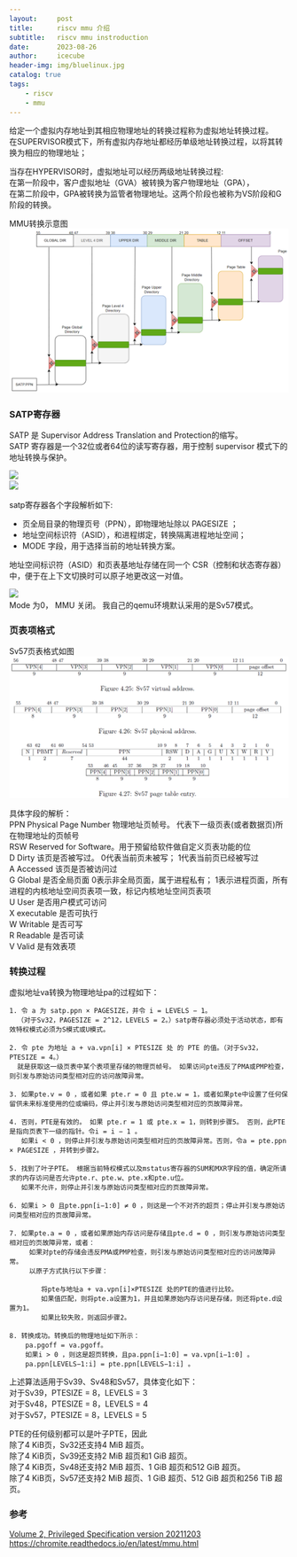 ```yaml
---
layout:     post
title:      riscv mmu 介绍
subtitle:   riscv mmu instroduction
date:       2023-08-26
author:     icecube
header-img: img/bluelinux.jpg
catalog: true
tags:
    - riscv
    - mmu
---
```


给定一个虚拟内存地址到其相应物理地址的转换过程称为虚拟地址转换过程。  
在SUPERVISOR模式下，所有虚拟内存地址都经历单级地址转换过程，以将其转换为相应的物理地址；  

当存在HYPERVISOR时，虚拟地址可以经历两级地址转换过程:  
在第一阶段中，客户虚拟地址（GVA）被转换为客户物理地址（GPA），  
在第二阶段中，GPA被转换为监管者物理地址。这两个阶段也被称为VS阶段和G阶段的转换。

MMU转换示意图  
![](https://raw.githubusercontent.com/l3b2w1/l3b2w1.github.io/master/img/2023-08-26-riscv-mmu-sv57.PNG)  


### SATP寄存器
SATP 是 Supervisor Address Translation and Protection的缩写。  
SATP 寄存器是一个32位或者64位的读写寄存器，用于控制 supervisor 模式下的地址转换与保护。  

![](https://raw.githubusercontent.com/l3b2w1/l3b2w1.github.io/master/img/2023-08-26-riscv-satp32.PNG)   
![](https://raw.githubusercontent.com/l3b2w1/l3b2w1.github.io/master/img/2023-08-26-riscv-satp64.PNG)  


satp寄存器各个字段解析如下:
* 页全局目录的物理页号（PPN），即物理地址除以 PAGESIZE ；  
* 地址空间标识符（ASID），和进程绑定，转换隔离进程地址空间；
* MODE 字段，用于选择当前的地址转换方案。

地址空间标识符（ASID）和页表基地址存储在同一个 CSR（控制和状态寄存器）中，便于在上下文切换时可以原子地更改这一对值。

![](https://raw.githubusercontent.com/l3b2w1/l3b2w1.github.io/master/img/2023-08-26-riscv-satp-mode.PNG)  
Mode 为0， MMU 关闭。 我自己的qemu环境默认采用的是Sv57模式。

### 页表项格式
Sv57页表格式如图  
![](https://raw.githubusercontent.com/l3b2w1/l3b2w1.github.io/master/img/2023-08-26-riscv-mmu-page-table.PNG)

具体字段的解析：  
PPN Physical Page Number 物理地址页帧号。 代表下一级页表(或者数据页)所在物理地址的页帧号  
RSW Reserved for Software。用于预留给软件做自定义页表功能的位   
D Dirty 该页是否被写过。  0代表当前页未被写； 1代表当前页已经被写过  
A Accessed 该页是否被访问过    
G Global 是否全局页面  0表示非全局页面，属于进程私有； 1表示进程页面，所有进程的内核地址空间页表项一致，标记内核地址空间页表项  
U User 是否用户模式可访问  
X executable 是否可执行  
W Writable 是否可写  
R Readable 是否可读    
V Valid 是有效表项

### 转换过程
虚拟地址va转换为物理地址pa的过程如下：

	1. 令 a 为 satp.ppn × PAGESIZE，并令 i = LEVELS − 1。
      （对于Sv32，PAGESIZE = 2^12，LEVELS = 2。）satp寄存器必须处于活动状态，即有效特权模式必须为S模式或U模式。

	2. 令 pte 为地址 a + va.vpn[i] × PTESIZE 处 的 PTE 的值。（对于Sv32，PTESIZE = 4。）  
      就是获取这一级页表中某个表项里存储的物理页帧号。 如果访问pte违反了PMA或PMP检查，则引发与原始访问类型相对应的访问故障异常。

	3. 如果pte.v = 0 ，或者如果 pte.r = 0 且 pte.w = 1，或者如果pte中设置了任何保留供未来标准使用的位或编码，停止并引发与原始访问类型相对应的页故障异常。

	4. 否则，PTE是有效的。 如果 pte.r = 1 或 pte.x = 1，则转到步骤5。 否则，此PTE是指向页表下一级的指针。令i = i − 1 。
	   如果i < 0 ，则停止并引发与原始访问类型相对应的页故障异常。否则，令a = pte.ppn × PAGESIZE ，并转到步骤2。

	5. 找到了叶子PTE。 根据当前特权模式以及mstatus寄存器的SUM和MXR字段的值，确定所请求的内存访问是否允许pte.r、pte.w、pte.x和pte.u位。
	   如果不允许，则停止并引发与原始访问类型相对应的页故障异常。

	6. 如果i > 0 且pte.ppn[i−1:0] ≠ 0 ，则这是一个不对齐的超页；停止并引发与原始访问类型相对应的页故障异常。

	7. 如果pte.a = 0 ，或者如果原始内存访问是存储且pte.d = 0 ，则引发与原始访问类型相对应的页故障异常，或者：
		 如果对pte的存储会违反PMA或PMP检查，则引发与原始访问类型相对应的访问故障异常。
		 以原子方式执行以下步骤：

			将pte与地址a + va.vpn[i]×PTESIZE 处的PTE的值进行比较。  
			如果值匹配，则将pte.a设置为1，并且如果原始内存访问是存储，则还将pte.d设置为1。  
			如果比较失败，则返回步骤2。

	8. 转换成功。转换后的物理地址如下所示：
    	pa.pgoff = va.pgoff。
    	如果i > 0 ，则这是超页转换，且pa.ppn[i−1:0] = va.vpn[i−1:0] 。
    	pa.ppn[LEVELS−1:i] = pte.ppn[LEVELS−1:i] 。


上述算法适用于Sv39、Sv48和Sv57，具体变化如下：  
对于Sv39，PTESIZE = 8，LEVELS = 3  
对于Sv48，PTESIZE = 8，LEVELS = 4  
对于Sv57，PTESIZE = 8，LEVELS = 5

PTE的任何级别都可以是叶子PTE，因此  
除了4 KiB页，Sv32还支持4 MiB 超页。  
除了4 KiB页，Sv39还支持2 MiB 超页和1 GiB 超页。  
除了4 KiB页，Sv48还支持2 MiB 超页、1 GiB 超页和512 GiB 超页。  
除了4 KiB页，Sv57还支持2 MiB 超页、1 GiB 超页、512 GiB 超页和256 TiB 超页。  


### 参考
[Volume 2, Privileged Specification version 20211203](https://github.com/riscv/riscv-isa-manual/releases/download/Priv-v1.12/riscv-privileged-20211203.pdf)   
https://chromite.readthedocs.io/en/latest/mmu.html

